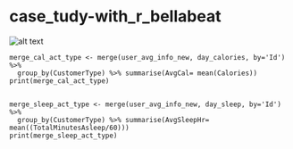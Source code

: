 # case_tudy-with_r_bellabeat
![alt text](https://ningjoanne.files.wordpress.com/2024/04/avg_calories-5.png?w=479)

```
merge_cal_act_type <- merge(user_avg_info_new, day_calories, by='Id') %>% 
  group_by(CustomerType) %>% summarise(AvgCal= mean(Calories))
print(merge_cal_act_type)


merge_sleep_act_type <- merge(user_avg_info_new, day_sleep, by='Id') %>% 
  group_by(CustomerType) %>% summarise(AvgSleepHr= mean((TotalMinutesAsleep/60)))
print(merge_sleep_act_type)
```

